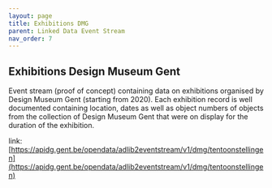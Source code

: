 ```yaml
---
layout: page
title: Exhibitions DMG
parent: Linked Data Event Stream
nav_order: 7
---
```



## **Exhibitions Design Museum Gent** 



Event stream (proof of concept) containing data on exhibitions organised by Design Museum Gent (starting from 2020). Each exhibition record is well documented containing location, dates as well as object numbers of objects from the collection of Design Museum Gent that were on display for the duration of the exhibition. 

link: [https://apidg.gent.be/opendata/adlib2eventstream/v1/dmg/tentoonstellingen](https://apidg.gent.be/opendata/adlib2eventstream/v1/dmg/tentoonstellingen)

